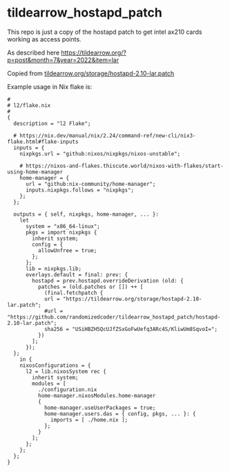 # tildearrow_hostapd_patch

This repo is just a copy of the hostapd patch to get intel ax210 cards working as access points.

As described here
https://tildearrow.org/?p=post&month=7&year=2022&item=lar

Copied from
[tildearrow.org/storage/hostapd-2.10-lar.patch](https://tildearrow.org/storage/hostapd-2.10-lar.patch";)

Example usage in Nix flake is:
```
#
# l2/flake.nix
#
{
  description = "l2 Flake";

  # https://nix.dev/manual/nix/2.24/command-ref/new-cli/nix3-flake.html#flake-inputs
  inputs = {
    nixpkgs.url = "github:nixos/nixpkgs/nixos-unstable";

    # https://nixos-and-flakes.thiscute.world/nixos-with-flakes/start-using-home-manager
    home-manager = {
      url = "github:nix-community/home-manager";
      inputs.nixpkgs.follows = "nixpkgs";
    };
  };

  outputs = { self, nixpkgs, home-manager, ... }:
    let
      system = "x86_64-linux";
      pkgs = import nixpkgs {
        inherit system;
        config = {
          allowUnfree = true;
        };
      };
      lib = nixpkgs.lib;
      overlays.default = final: prev: {
        hostapd = prev.hostapd.overrideDerivation (old: {
          patches = (old.patches or []) ++ [
            (final.fetchpatch {
            url = "https://tildearrow.org/storage/hostapd-2.10-lar.patch";
            #url = "https://github.com/randomizedcoder/tildearrow_hostapd_patch/hostapd-2.10-lar.patch";
            sha256 = "USiHBZH5QcUJfZSxGoFwUefq3ARc4S/KliwUm8SqvoI=";
          })
        ];
      });
  };
    in {
    nixosConfigurations = {
      l2 = lib.nixosSystem rec {
        inherit system;
        modules = [
          ./configuration.nix
          home-manager.nixosModules.home-manager
          {
            home-manager.useUserPackages = true;
            home-manager.users.das = { config, pkgs, ... }: {
              imports = [ ./home.nix ];
            };
          }
        ];
      };
    };
  };
}
```

